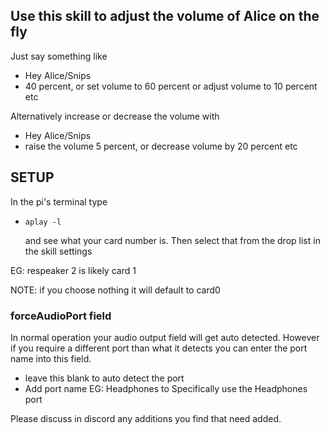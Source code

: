 ## Use this skill to adjust the volume of Alice on the fly

Just say something like 

- Hey Alice/Snips
- 40 percent, or set volume to 60 percent or adjust volume to 10 percent etc

Alternatively increase or decrease the volume with 

- Hey Alice/Snips
- raise the volume 5 percent, or decrease volume by 20 percent etc

## SETUP

In the pi's terminal type 

 - ```aplay -l```
 
   and see what your card number is. Then select that from the drop list in the skill settings

EG: respeaker 2 is likely card 1 
   
 NOTE: if you choose nothing it will default to card0

### forceAudioPort field

In normal operation your audio output field will get auto detected. However if you require 
a different port than what it detects you can enter the port name into this field.

- leave this blank to auto detect the port
- Add port name EG: Headphones to Specifically use the Headphones port


Please discuss in discord any additions you find that need added.

 
